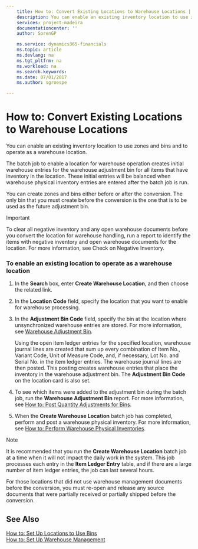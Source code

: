 ```yaml
---
    title: How to: Convert Existing Locations to Warehouse Locations | Microsoft Docs
    description: You can enable an existing inventory location to use zones and bins and to operate as a warehouse location.
    services: project-madeira
    documentationcenter: ''
    author: SorenGP

    ms.service: dynamics365-financials
    ms.topic: article
    ms.devlang: na
    ms.tgt_pltfrm: na
    ms.workload: na
    ms.search.keywords:
    ms.date: 07/01/2017
    ms.author: sgroespe

---
```

# How to: Convert Existing Locations to Warehouse Locations
You can enable an existing inventory location to use zones and bins and to operate as a warehouse location.  
  
 The batch job to enable a location for warehouse operation creates initial warehouse entries for the warehouse adjustment bin for all items that have inventory in the location. These initial entries will be balanced when warehouse physical inventory entries are entered after the batch job is run.  
  
 You can create zones and bins either before or after the conversion. The only bin that you must create before the conversion is the one that is to be used as the future adjustment bin.  
  
> [!IMPORTANT]  
>  To clear all negative inventory and any open warehouse documents before you convert the location for warehouse handling, run a report to identify the items with negative inventory and open warehouse documents for the location. For more information, see Check on Negative Inventory.  
  
### To enable an existing location to operate as a warehouse location  
  
1.  In the **Search** box, enter **Create Warehouse Location**, and then choose the related link.  
  
2.  In the **Location Code** field, specify the location that you want to enable for warehouse processing.  
  
3.  In the **Adjustment Bin Code** field, specify the bin at the location where unsynchronized warehouse entries are stored. For more information, see [Warehouse Adjustment Bin](../warehouse-adjustment-bin.md).  
  
     Using the open item ledger entries for the specified location, warehouse journal lines are created that sum up every combination of Item No., Variant Code, Unit of Measure Code, and, if necessary, Lot No. and Serial No. in the item ledger entries. The warehouse journal lines are then posted. This posting creates warehouse entries that place the inventory in the warehouse adjustment bin. The **Adjustment Bin Code** on the location card is also set.  
  
4.  To see which items were added to the adjustment bin during the batch job, run the **Warehouse Adjustment Bin** report. For more information, see [How to: Post Quantity Adjustments for Bins](../how-to-post-quantity-adjustments-for-bins.md).  
  
5.  When the **Create Warehouse Location** batch job has completed, perform and post a warehouse physical inventory. For more information, see [How to: Perform Warehouse Physical Inventories](../how-to-perform-warehouse-physical-inventories.md).  
  
> [!NOTE]  
>  It is recommended that you run the **Create Warehouse Location** batch job at a time when it will not impact the daily work in the system. This job processes each entry in the **Item Ledger Entry** table, and if there are a large number of item ledger entries, the job can last several hours.  
  
 For those locations that did not use warehouse management documents before the conversion, you must re-open and release any source documents that were partially received or partially shipped before the conversion.  
  
## See Also  
 [How to: Set Up Locations to Use Bins](../how-to-set-up-locations-to-use-bins.md)   
 [How to: Set Up Warehouse Management](../how-to-set-up-warehouse-management.md)